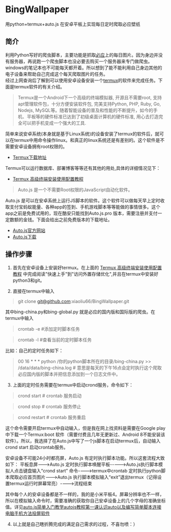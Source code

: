 # BingWallpaper
用python+termux+auto.js 在安卓平板上实现每日定时爬取必应壁纸
## 简介
利用Python写好的爬虫脚本，主要功能是抓取[必应](https://cn.bing.com)上的每日图片。因为身边并没有服务器，再说跑一个爬虫脚本也没必要去购买一个服务器来专门做爬虫。windows的笔记本也不可能每天都开着。所以想到了能不能利用自己身边其他的电子设备来帮助自己完成这个每天爬取图片的任务。   
经过上网查询后了解到可以使用安卓设备安装一个[termux](https://termux.com/)的软件来完成任务。下面是termux软件的有关介绍。

>Termux是一个Android下一个高级的终端模拟器, 开源且不需要root, 支持apt管理软件包，十分方便安装软件包, 完美支持Python, PHP, Ruby, Go, Nodejs, MySQL等。随着智能设备的普及和性能的不断提升，如今的手机、平板等的硬件标准已达到了初级桌面计算机的硬件标准, 用心去打造完全可以把手机变成一个强大的工具.    

简单来说安卓系统(本身就是基于Linux系统)的设备安装了termux的软件后，就可以在termux中用命令操作linux。和真正的linux系统还是有差别的。这个软件是不需要安卓设备拥有root权限的。

* [Termux下载地址](https://www.coolapk.com/apk/com.termux)    

Termux可以运行数据库、部署博客等等还有其他的用处,具体的详细情况见下：   
* [Termux 高级终端安装使用配置教程](https://www.sqlsec.com/2018/05/termux.html)   

>Auto.js 是一个不需要Root权限的JavaScript自动化软件。 

Auto.js 是可以在安卓系统上运行JS脚本的软件。这个软件可以做每天早上定时收取支付宝蚂蚁能量、各种app的签到、手机游戏脚本等等能做的事情很多。这个app之前是免费试用的，现在酷安只能找到Auto.js.pro 版本，需要注册并支付一定数额的金钱。下面会给出之前免费版本的下载地址。

* [Auto.js官方网站](https://hyb1996.github.io/AutoJs-Docs/#/)
* [Auto.js下载](https://github.com/Ericwyn/Auto.js/releases)      

## 操作步骤

1. 首先在安卓设备上安装好termux。在上面的 [Termux 高级终端安装使用配置教程](https://www.sqlsec.com/2018/05/termux.html) 中完成阅读"快速上手"到"访问外置存储优化",并且在termux中安装好python3和git。

2. 直接在termux中输入
> git clone git@github.com:xiaoliu66/BingWallpaper.git

其中bing-china.py和bing-global.py 就是必应的国内版和国际版的爬虫。在termux中输入
> crontab -e #添加定时脚本任务

> crontab -l #查看当前的定时脚本任务     

比如：自己的定时任务如下：
> 00 16 * * * python /你的python脚本所在的目录/bing-china.py >> /data/data/bing-china.log # 意思是每天的下午16点会定时执行这个爬取必应国内版的脚本并把信息添加到一个日志文件中。    

3. 上面的定时任务需要在termux中启动crond服务，命令如下：
> crond start # crontab 服务启动

> crond stop # crontab 服务停止

> crond restart # crontab 服务重启

这个命令需要开启termux中自动输入，但是我在网上找资料是需要在Google play中下载一个Termux:boot 软件（需要付费且几年无更新过、Android 8不能安装该软件）。所以，我选择了在Auto.js中写了一个js脚本在启动termux后，自动输入crond start 启动crontab服务。 

安卓设备不可能24小时都亮屏，Auto.js 有定时执行脚本功能。所以这套流程大致如下：
平板息屏--->Auto.js 定时执行脚本唤醒平板----->Auto.js执行脚本模拟人点击键盘输入“crond start” 命令---->termux中crontab 定时执行python脚本爬取必应首页图片--->Auto.js 执行脚本模拟输入“exit”退出termux（记得设置termux运行时屏幕常亮）---->流程结束

其中每个人的安卓设备都是不一样的，我的是小米平板4。屏幕分辨率也不一样，所以在模拟输入命令时，需要准确的获取你自己安卓设备上的几个字母的准确坐标值。详见[auto.js简单入门教学autojs教程第一课认识auto以及编写简单脚本连接电脑手机方法投屏软件](https://www.bilibili.com/video/av54488377) 


4. 以上就是自己瞎折腾完成的满足自己需求的过程，不喜勿喷：）